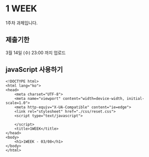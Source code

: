 # 1 WEEK

1주차 과제입니다.

## 제출기한

3월 14일 (수) 23:00 까지 업로드

## javaScript 사용하기

```
<!DOCTYPE html>
<html lang="ko">
<head>
    <meta charset="UTF-8">
    <meta name="viewport" content="width=device-width, initial-scale=1.0">
    <meta http-equiv="X-UA-Compatible" content="ie=edge">
    <link rel="stylesheet" href="./css/reset.css">
    <script type="text/javascript">

    </script>
    <title>1WEEK</title>
</head>
<body>
    <h1>1WEEK - 03/08</h1>
</body>
</html>
```